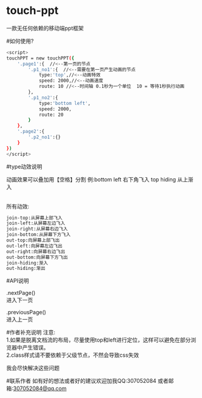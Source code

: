 # touch-ppt
一款无任何依赖的移动端ppt框架

#如何使用?



```bash
<script>
touchPPT = new touchPPT({
    '.page1':{  //<--第一页的节点
        '.p1_no1':{  //<--需要在第一页产生动画的节点
            type:'top',//<--动画特效
            speed: 2000,//<--动画速度
            route: 10 //<--时间轴 0.1秒为一个单位  10 = 等待1秒执行动画
        },
        '.p1_no2':{
            type:'bottom left',
            speed: 2000,
            route: 20
        }
    },
    '.page2':{
        '.p2_no1':{}
    }
})
</script>
```


#type动效说明

动画效果可以叠加用【空格】分割  例:bottom left  右下角飞入  top hiding 从上渐入</br></br>

所有动效:
```bash
join-top:从屏幕上部飞入
join-left:从屏幕左边飞入
join-right:从屏幕右边飞入
join-bottom:从屏幕下方飞入
out-top:向屏幕上部飞出
out-left:向屏幕左边飞出
out-right:向屏幕右边飞出
out-bottom:向屏幕下方飞出
join-hiding:渐入
out-hiding:渐出
```

#API说明

.nextPage()</br>
进入下一页</br>

.previousPage()</br>
进入上一页</br>

#作者补充说明
注意:</br>
1.如果是脱离文档流的布局，尽量使用top和left进行定位，这样可以避免在部分浏览器中产生错误。</br>
2.class样式请不要依赖于父级节点，不然会导致css失效</br>

我会尽快解决这些问题

#联系作者
如有好的想法或者好的建议欢迎加我QQ:307052084
或者邮箱:307052084@qq.com


